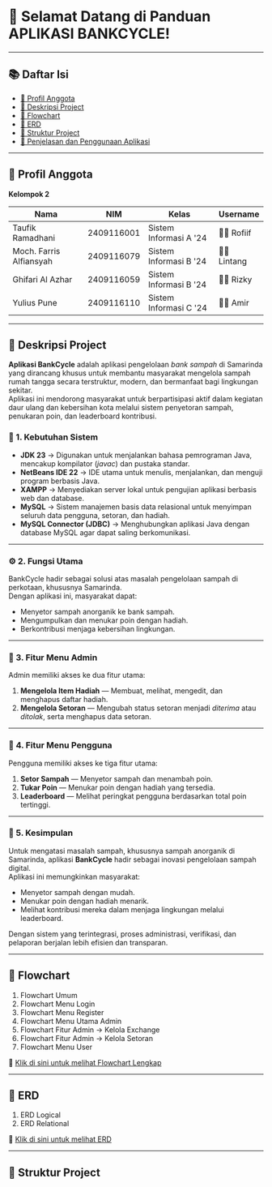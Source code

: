 # 💚 Selamat Datang di Panduan **APLIKASI BANKCYCLE!**

---

## 📚 **Daftar Isi**
- [👤 Profil Anggota](#-profil-anggota)
- [📌 Deskripsi Project](#-deskripsi-project)
- [📖 Flowchart](#-flowchart)
- [📁 ERD](#-erd)
- [📑 Struktur Project](#-struktur-project)
- [🧩 Penjelasan dan Penggunaan Aplikasi](#-penjelasan-dan-penggunaan-aplikasi)

---

## 👤 **Profil Anggota**

**Kelompok 2**

| Nama | NIM | Kelas | Username |
|------|-----|--------|-----------|
| Taufik Ramadhani | 2409116001 | Sistem Informasi A '24 | 🧑‍💻 Rofiif |
| Moch. Farris Alfiansyah | 2409116079 | Sistem Informasi B '24 | 👩‍💻 Lintang |
| Ghifari Al Azhar | 2409116059 | Sistem Informasi B '24 | 👨‍💻 Rizky |
| Yulius Pune | 2409116110 | Sistem Informasi C '24 | 👨‍💻 Amir |

---

## 📌 **Deskripsi Project**

**Aplikasi BankCycle** adalah aplikasi pengelolaan *bank sampah* di Samarinda yang dirancang khusus untuk membantu masyarakat mengelola sampah rumah tangga secara terstruktur, modern, dan bermanfaat bagi lingkungan sekitar.  
Aplikasi ini mendorong masyarakat untuk berpartisipasi aktif dalam kegiatan daur ulang dan kebersihan kota melalui sistem penyetoran sampah, penukaran poin, dan leaderboard kontribusi.

### 🔧 1. Kebutuhan Sistem
- **JDK 23** → Digunakan untuk menjalankan bahasa pemrograman Java, mencakup kompilator (*javac*) dan pustaka standar.
- **NetBeans IDE 22** → IDE utama untuk menulis, menjalankan, dan menguji program berbasis Java.
- **XAMPP** → Menyediakan server lokal untuk pengujian aplikasi berbasis web dan database.
- **MySQL** → Sistem manajemen basis data relasional untuk menyimpan seluruh data pengguna, setoran, dan hadiah.
- **MySQL Connector (JDBC)** → Menghubungkan aplikasi Java dengan database MySQL agar dapat saling berkomunikasi.

---

### ⚙️ 2. Fungsi Utama
BankCycle hadir sebagai solusi atas masalah pengelolaan sampah di perkotaan, khususnya Samarinda.  
Dengan aplikasi ini, masyarakat dapat:
- Menyetor sampah anorganik ke bank sampah.
- Mengumpulkan dan menukar poin dengan hadiah.
- Berkontribusi menjaga kebersihan lingkungan.

---

### 🧩 3. Fitur Menu Admin
Admin memiliki akses ke dua fitur utama:
1. **Mengelola Item Hadiah** — Membuat, melihat, mengedit, dan menghapus daftar hadiah.  
2. **Mengelola Setoran** — Mengubah status setoran menjadi *diterima* atau *ditolak*, serta menghapus data setoran.

---

### 👥 4. Fitur Menu Pengguna
Pengguna memiliki akses ke tiga fitur utama:
1. **Setor Sampah** — Menyetor sampah dan menambah poin.  
2. **Tukar Poin** — Menukar poin dengan hadiah yang tersedia.  
3. **Leaderboard** — Melihat peringkat pengguna berdasarkan total poin tertinggi.

---

### 🏁 5. Kesimpulan
Untuk mengatasi masalah sampah, khususnya sampah anorganik di Samarinda, aplikasi **BankCycle** hadir sebagai inovasi pengelolaan sampah digital.  
Aplikasi ini memungkinkan masyarakat:
- Menyetor sampah dengan mudah.  
- Menukar poin dengan hadiah menarik.  
- Melihat kontribusi mereka dalam menjaga lingkungan melalui leaderboard.  

Dengan sistem yang terintegrasi, proses administrasi, verifikasi, dan pelaporan berjalan lebih efisien dan transparan.

---

## 📖 **Flowchart**
1. Flowchart Umum  
2. Flowchart Menu Login  
3. Flowchart Menu Register  
4. Flowchart Menu Utama Admin  
5. Flowchart Fitur Admin → Kelola Exchange  
6. Flowchart Fitur Admin → Kelola Setoran  
7. Flowchart Menu User  

📎 [Klik di sini untuk melihat Flowchart Lengkap](https://app.diagrams.net/)

---

## 📁 **ERD**
1. ERD Logical  
2. ERD Relational  

📎 [Klik di sini untuk melihat ERD](https://app.diagrams.net/)

---

## 📑 **Struktur Project**
